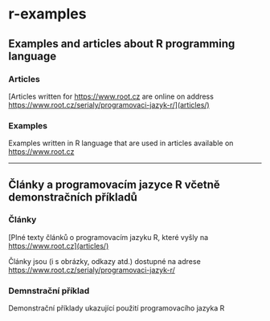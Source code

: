 # r-examples

## Examples and articles about R programming language

### Articles

[Articles written for https://www.root.cz are online on address https://www.root.cz/serialy/programovaci-jazyk-r/](articles/)

### Examples

Examples written in R language that are used in articles available on https://www.root.cz

------------------------------------------------------------------------------

## Články a programovacím jazyce R včetně demonstračních příkladů


### Články

[Plné texty článků o programovacím jazyku R, které vyšly na https://www.root.cz](articles/)

Články jsou (i s obrázky, odkazy atd.) dostupné na adrese https://www.root.cz/serialy/programovaci-jazyk-r/ 

### Demnstrační příklad

Demonstrační příklady ukazující použití programovacího jazyka R
